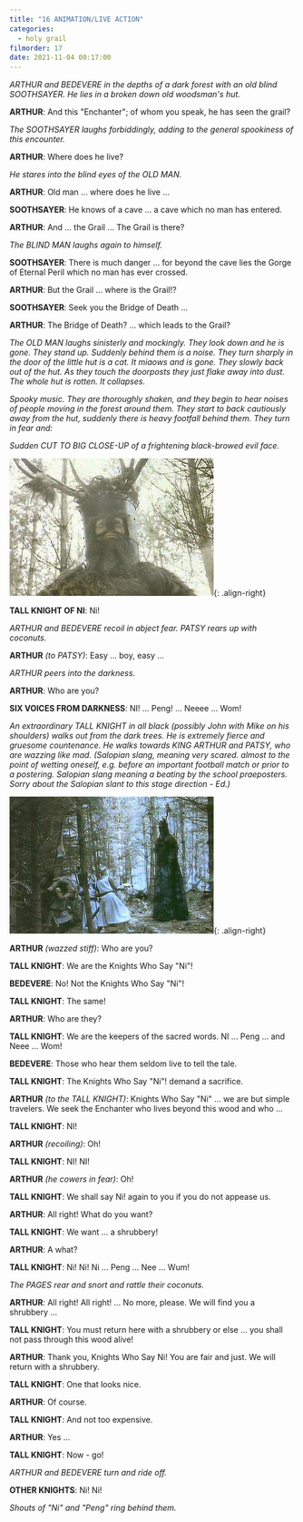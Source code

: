 ```yaml
---
title: "16 ANIMATION/LIVE ACTION"
categories:
  - holy grail
filmorder: 17
date: 2021-11-04 00:17:00
---
```


_ARTHUR and BEDEVERE in the depths of a dark forest with an old blind SOOTHSAYER. He lies in a broken down old woodsman's hut._

**ARTHUR**: And this "Enchanter"; of whom you speak, he has seen the grail?

_The SOOTHSAYER laughs forbiddingly, adding to the general spookiness of this encounter._

**ARTHUR**: Where does he live?

_He stares into the blind eyes of the OLD MAN._

**ARTHUR**: Old man ... where does he live ...

**SOOTHSAYER**: He knows of a cave ... a cave which no man has entered.

**ARTHUR**: And ... the Grail ... The Grail is there?

_The BLIND MAN laughs again to himself._

**SOOTHSAYER**: There is much danger ... for beyond the cave lies the Gorge of Eternal Peril which no man has ever crossed.

**ARTHUR**: But the Grail ... where is the Grail!?

**SOOTHSAYER**: Seek you the Bridge of Death ...

**ARTHUR**: The Bridge of Death? ... which leads to the Grail?

_The OLD MAN laughs sinisterly and mockingly. They look down and he is gone. They stand up. Suddenly behind them is a noise. They turn sharply in the door of the little hut is a cat. It miaows and is gone. They slowly back out of the hut. As they touch the doorposts they just flake away into dust. The whole hut is rotten. It collapses._

_Spooky music. They are thoroughly shaken, and they begin to hear noises of people moving in the forest around them. They start to back cautiously away from the hut, suddenly there is heavy footfall behind them. They turn in fear and:_

_Sudden CUT TO BIG CLOSE-UP of a frightening black-browed evil face._

![Knight of Ni](/images/knights2.jpg){: .align-right}

**TALL KNIGHT OF NI**: Ni!

_ARTHUR and BEDEVERE recoil in abject fear. PATSY rears up with coconuts._

**ARTHUR** _(to PATSY)_: Easy ... boy, easy ...

_ARTHUR peers into the darkness._

**ARTHUR**: Who are you?

**SIX VOICES FROM DARKNESS**: NI! ... Peng! ... Neeee ... Wom!

_An extraordinary TALL KNIGHT in all black (possibly John with Mike on his shoulders) walks out from the dark trees. He is extremely fierce and gruesome countenance. He walks towards KING ARTHUR and PATSY, who are wazzing like mad. (Salopian slang, meaning very scared. almost to the point of wetting oneself, e.g. before an important football match or prior to a postering. Salopian slang meaning a beating by the school praeposters. Sorry about the Salopian slant to this stage direction - Ed.)_

![Knights of Ni](/images/knights1.jpg){: .align-right}

**ARTHUR** _(wazzed stiff)_: Who are you?

**TALL KNIGHT**: We are the Knights Who Say "Ni"!

**BEDEVERE**: No! Not the Knights Who Say "Ni"!

**TALL KNIGHT**: The same!

**ARTHUR**: Who are they?

**TALL KNIGHT**: We are the keepers of the sacred words. NI ... Peng ... and Neee ... Wom!

**BEDEVERE**: Those who hear them seldom live to tell the tale.

**TALL KNIGHT**: The Knights Who Say "Ni"! demand a sacrifice.

**ARTHUR** _(to the TALL KNIGHT)_: Knights Who Say "Ni" ... we are but simple travelers. We seek the Enchanter who lives beyond this wood and who ...

**TALL KNIGHT**: NI!

**ARTHUR** _(recoiling)_: Oh!

**TALL KNIGHT**: NI! NI!

**ARTHUR** _(he cowers in fear)_: Oh!

**TALL KNIGHT**: We shall say Ni! again to you if you do not appease us.

**ARTHUR**: All right! What do you want?

**TALL KNIGHT**: We want ... a shrubbery!

**ARTHUR**: A what?

**TALL KNIGHT**: Ni! Ni! Ni ... Peng ... Nee ... Wum!

_The PAGES rear and snort and rattle their coconuts._

**ARTHUR**: All right! All right! ... No more, please. We will find you a shrubbery ...

**TALL KNIGHT**: You must return here with a shrubbery or else ... you shall not pass through this wood alive!

**ARTHUR**: Thank you, Knights Who Say Ni! You are fair and just. We will return with a shrubbery.

**TALL KNIGHT**: One that looks nice.

**ARTHUR**: Of course.

**TALL KNIGHT**: And not too expensive.

**ARTHUR**: Yes ...

**TALL KNIGHT**: Now - go!

_ARTHUR and BEDEVERE turn and ride off._

**OTHER KNIGHTS**: Ni! Ni!

_Shouts of "Ni" and "Peng" ring behind them._